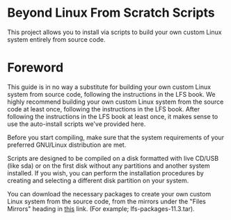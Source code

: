 # Beyond Linux From Scratch Scripts
This project allows you to install via scripts to build your own custom Linux system entirely from source code.

# Foreword

This guide is in no way a substitute for building your own custom Linux system from source code, following the instructions in the LFS book. We highly recommend building your own custom Linux system from the source code at least once, following the instructions in the LFS book. After following the instructions in the LFS book at least once, it makes sense to use the auto-install scripts we've provided here.

Before you start compiling, make sure that the system requirements of your preferred GNU/Linux distribution are met.

Scripts are designed to be compiled on a disk formatted with live CD/USB (like sda) or on the first disk without any partitions and another system installed. If you wish, you can perform the installation procedures by creating and selecting a different disk partition on your system.

You can download the necessary packages to create your own custom Linux system from the source code, from the mirrors under the "Files Mirrors" heading in [this](http://ftp.osuosl.org/pub/lfs/lfs-packages/lfs-packages-11.2.tar) link. (For example; lfs-packages-11.3.tar).
